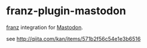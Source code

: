 # franz-plugin-mastodon

[franz](http://meetfranz.com/) integration for [Mastodon](https://github.com/tootsuite/mastodon).

see http://qiita.com/kan/items/571b2f56c54e1e3b6516
